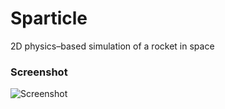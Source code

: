 # Sparticle
2D physics–based simulation of a rocket in space

### Screenshot
![Screenshot](https://github.com/ngwattcos/Sparticle/blob/master/screenshots/screen.png)
